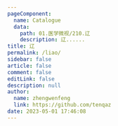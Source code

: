 ```yaml
---
pageComponent: 
  name: Catalogue
  data: 
    path: 01.医学微视/210.辽
    description: 辽......
title: 辽
permalink: /liao/
sidebar: false
article: false
comment: false
editLink: false
description: null
author: 
  name: zhengwenfeng
  link: https://github.com/tenqaz
date: 2023-05-01 17:46:08
---
```

